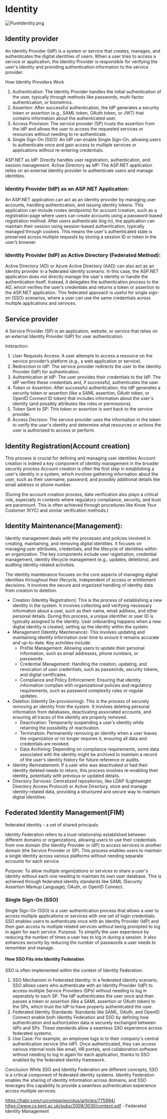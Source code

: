 # Identity

![PureIdentity.png](PureIdentity.png)


## Identity provider

An Identity Provider (IdP) is a system or service that creates, manages, and authenticates the digital identities of users.
When a user tries to access a service or application, the Identity Provider is responsible for verifying the user's identity and providing authentication information to the service provider.

How Identity Providers Work
1. Authentication: The Identity Provider handles the initial authentication of the user, typically through methods like passwords, multi-factor authentication, or biometrics.
2. Assertion: After successful authentication, the IdP generates a security token or assertion (e.g., SAML token, OAuth token, or JWT) that contains information about the authenticated user.
3. Access Provision: The service provider (SP) trusts the assertion from the IdP and allows the user to access the requested services or resources without needing to re-authenticate.
4. Single Sign-On (SSO): An IdP can enable Single Sign-On, allowing users to authenticate once and gain access to multiple services or applications without re-entering credentials.

ASP.NET as IdP: Directly handles user registration, authentication, and session management.
Active Directory as IdP: The ASP.NET application relies on an external identity provider to authenticate users and manage identities.


### Identity Provider (IdP) as an ASP.NET Application:

An ASP.NET application can act as an identity provider by managing user accounts, handling authentication, and issuing identity tokens.
This application can include routes (endpoints) for account creation, such as a registration page where users can create accounts using a password-based registration method.
After users authenticate (log in), the application can maintain their session using session-based authentication, typically managed through cookies. This means the user's authenticated state is preserved across multiple requests by storing a session ID or token in the user’s browser.

### Identity Provider (IdP) as Active Directory (Federated Method):
Active Directory (AD) or Azure Active Directory (AAD) can also act as an identity provider in a federated identity scenario.
In this case, the ASP.NET application does not directly manage the user's identity or handle the authentication itself. Instead, it delegates the authentication process to the AD, which verifies the user’s credentials and returns a token or assertion to the ASP.NET application.
This federated approach is useful for single sign-on (SSO) scenarios, where a user can use the same credentials across multiple applications and services.


## Service provider

A Service Provider (SP) is an application, website, or service that relies on an external Identity Provider (IdP) for user authentication.

Interaction:

1. User Requests Access: A user attempts to access a resource on the service provider’s platform (e.g., a web application or service).
2. Redirection to IdP: The service provider redirects the user to the Identity Provider (IdP) for authentication.
3. Authentication at IdP: The user provides their credentials to the IdP. The IdP verifies these credentials and, if successful, authenticates the user.
4. Token or Assertion: After successful authentication, the IdP generates a security token or assertion (like a SAML assertion, OAuth token, or OpenID Connect ID token) that includes information about the user's identity (and possibly attributes like roles or permissions).
5. Token Sent to SP: This token or assertion is sent back to the service provider.
6. Access Decision: The service provider uses the information in the token to verify the user's identity and determine what resources or actions the user is authorized to access or perform.


## Identity Registration(Account creation)

This process is crucial for defining and managing user identities
Account creation is indeed a key component of identity management in the broader security process
Account creation is often the first step in establishing a user's identity in a system, which involves gathering information about the user, such as their username, password, and possibly additional details like email address or phone number.

(During the account creation process, data verification also plays a critical role, especially in contexts where regulatory compliance, security, and trust are paramount. This is often achieved through procedures like Know Your Customer (KYC) and similar verification methods.)


## Identity Maintenance(Management):

Identity management deals with the processes and policies involved in creating, maintaining, and removing digital identities. 
It focuses on managing user attributes, credentials, and the lifecycle of identities within an organization. 
The key components include user registration, credential management, identity lifecycle management (e.g., updates, deletions), and auditing identity-related activities.

The identity maintenance focuses on the core aspects of managing digital identities throughout their lifecycle, independent of access or entitlement decisions. 
It involves the secure and organized handling of identity data from creation to deletion.

- Creation (Identity Registration): This is the process of establishing a new identity in the system. It involves collecting and verifying necessary information about a user, such as their name, email address, and other personal details. During this process, a unique identifier or user ID is typically assigned to the identity. User onboarding happens when a new digital identity is created, setting up the identity within the system.
- Management (Identity Maintenance): This involves updating and maintaining identity information over time to ensure it remains accurate and up-to-date. Key activities include:
  - Profile Management: Allowing users to update their personal information, such as email addresses, phone numbers, or passwords.
  - Credential Management: Handling the creation, updating, and revocation of user credentials, such as passwords, security tokens, and digital certificates.
  - Compliance and Policy Enforcement: Ensuring that identity information complies with organizational policies and regulatory requirements, such as password complexity rules or regular updates.
- Deletion (Identity De-provisioning): This is the process of securely removing an identity from the system. It involves deleting personal information from databases, deactivating associated accounts, and ensuring all traces of the identity are properly removed.
  - Deactivation: Temporarily suspending a user’s identity while retaining the possibility of reactivation.
  - Termination: Permanently removing an identity when a user leaves the organization or no longer requires it, ensuring all data and credentials are revoked.
  - Data Archiving: Depending on compliance requirements, some data associated with the identity might be archived to maintain a record of the user's identity history for future reference or audits.
- Identity Reinstatement: If a user who was deactivated or had their identity deleted needs to return, this process involves re-enabling their identity, potentially with previous or updated details.
- Directory Services: Centralized repositories, like LDAP (Lightweight Directory Access Protocol) or Active Directory, store and manage identity-related data, providing a structured and secure way to maintain digital identities.



## Federated Identity Management(FIM) 

federated identity - a set of shared principals


Identity Federation refers to a trust relationship established between different domains or organizations, allowing users to use their credentials from one domain (the Identity Provider or IdP) to access services in another domain (the Service Provider or SP). This process enables users to maintain a single identity across various platforms without needing separate accounts for each service.

Purpose: To allow multiple organizations or services to share a user's identity without each one needing to maintain its own user database. This is achieved through federated identity standards like SAML (Security Assertion Markup Language), OAuth, or OpenID Connect.

### Single Sign-On (SSO)

Single Sign-On (SSO) is a user authentication process that allows a user to access multiple applications or services with one set of login credentials. SSO enables users to authenticate once with an Identity Provider (IdP) and then gain access to multiple related services without being prompted to log in again for each service.
Purpose: To simplify the user experience by reducing the number of times a user has to log in during a session. It also enhances security by reducing the number of passwords a user needs to remember and manage.

#### How SSO Fits into Identity Federation
SSO is often implemented within the context of Identity Federation:

1. SSO Mechanism in Federated Identity:
In a federated identity scenario, SSO allows users who authenticate with an Identity Provider (IdP) to access multiple Service Providers (SPs) without needing to log in separately to each SP.
The IdP authenticates the user once and then passes a token or assertion (like a SAML assertion or OAuth token) to the SPs, which trust the IdP to have properly authenticated the user.
2. Federated Identity Standards:
Standards like SAML, OAuth, and OpenID Connect enable both Identity Federation and SSO by defining how authentication and authorization data is securely exchanged between IdPs and SPs. These standards allow a seamless SSO experience across federated systems.
3. Use Case:
For example, an employee logs in to their company's central authentication service (the IdP). Once authenticated, they can access various internal tools like email, HR portals, and collaboration software without needing to log in again for each application, thanks to SSO enabled by the federated identity framework.

Conclusion
While SSO and Identity Federation are different concepts, SSO is a critical component of federated identity systems. Identity Federation enables the sharing of identity information across domains, and SSO leverages this capability to provide a seamless authentication experience across multiple services.



https://habr.com/ru/companies/otus/articles/775994/
https://www.cs.kent.ac.uk/pubs/2009/3030/content.pdf - Federated Identity Management

